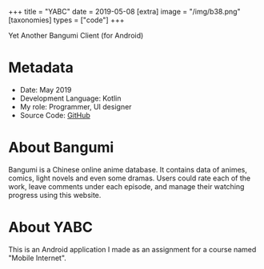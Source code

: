 +++
title = "YABC"
date = 2019-05-08
[extra]
image = "/img/b38.png"
[taxonomies]
types = ["code"]
+++

Yet Another Bangumi Client (for Android)
<!-- more -->

# Metadata
- Date: May 2019
- Development Language: Kotlin
- My role: Programmer, UI designer
- Source Code: [GitHub](https://github.com/igaryhe/YABC)

# About Bangumi
Bangumi is a Chinese online anime database. It contains data of animes, comics, light novels and even some dramas. Users could rate each of the work, leave comments under each episode, and manage their watching progress using this website.

# About YABC
This is an Android application I made as an assignment for a course named "Mobile Internet".
